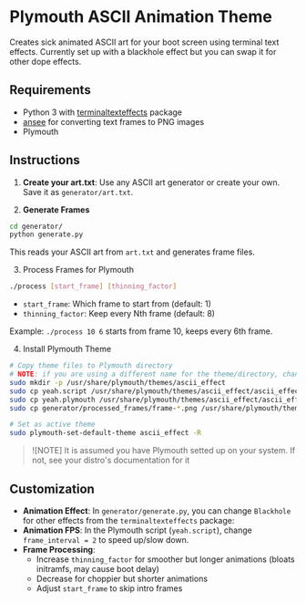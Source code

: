 # Plymouth ASCII Animation Theme

Creates sick animated ASCII art for your boot screen using terminal text effects. Currently set up with a blackhole effect but you can swap it for other dope effects.

## Requirements
- Python 3 with [terminaltexteffects](https://github.com/ChrisBuilds/terminaltexteffects) package
- [ansee](https://github.com/codersauce/ansee) for converting text frames to PNG images
- Plymouth

## Instructions

1. **Create your art.txt**: Use any ASCII art generator or create your own. Save it as `generator/art.txt`.

2. **Generate Frames**
  ```bash
  cd generator/
  python generate.py
  ```

This reads your ASCII art from `art.txt` and generates frame files.

3. Process Frames for Plymouth
  ```bash
  ./process [start_frame] [thinning_factor]
  ```

- `start_frame`: Which frame to start from (default: 1)
- `thinning_factor`: Keep every Nth frame (default: 8)

Example: `./process 10 6` starts from frame 10, keeps every 6th frame.

4. Install Plymouth Theme
  ```bash
# Copy theme files to Plymouth directory
# NOTE: if you are using a different name for the theme/directory, change it inside the .plymouth file too
  sudo mkdir -p /usr/share/plymouth/themes/ascii_effect
  sudo cp yeah.script /usr/share/plymouth/themes/ascii_effect/ascii_effect.script
  sudo cp yeah.plymouth /usr/share/plymouth/themes/ascii_effect/ascii_effect.plymouth
  sudo cp generator/processed_frames/frame-*.png /usr/share/plymouth/themes/ascii_effect/

# Set as active theme
  sudo plymouth-set-default-theme ascii_effect -R
  ```

> ![NOTE]
> It is assumed you have Plymouth setted up on your system. If not, see your distro's documentation for it

## Customization

- **Animation Effect**: In `generator/generate.py`, you can change `Blackhole` for other effects from the `terminaltexteffects` package:
- **Animation FPS**: In the Plymouth script (`yeah.script`), change `frame_interval = 2` to speed up/slow down.
- **Frame Processing**:
  - Increase `thinning_factor` for smoother but longer animations (bloats initramfs, may cause boot delay)
  - Decrease for choppier but shorter animations
  - Adjust `start_frame` to skip intro frames
